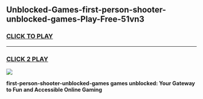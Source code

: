 
## Unblocked-Games-first-person-shooter-unblocked-games-Play-Free-51vn3
<h3>
<a href="https://premium76.site?title=first-person-shooter-unblocked-games&ref=23A">CLICK TO PLAY</a></h3>
<hr>

<h3>
<a href="https://premium76.site?title=first-person-shooter-unblocked-games&ref=23A">CLICK 2 PLAY</a>
  
</h3>

<a href="https://premium76.site?title=first-person-shooter-unblocked-games&ref=23A"><img src="https://clearcache.store/games.png"></a>


**first-person-shooter-unblocked-games games unblocked: Your Gateway to Fun and Accessible Online Gaming**
